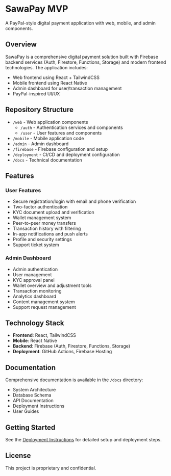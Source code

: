 # SawaPay MVP

A PayPal-style digital payment application with web, mobile, and admin components.

## Overview

SawaPay is a comprehensive digital payment solution built with Firebase backend services (Auth, Firestore, Functions, Storage) and modern frontend technologies. The application includes:

- Web frontend using React + TailwindCSS
- Mobile frontend using React Native
- Admin dashboard for user/transaction management
- PayPal-inspired UI/UX

## Repository Structure

- `/web` - Web application components
  - `/auth` - Authentication services and components
  - `/user` - User features and components
- `/mobile` - Mobile application code
- `/admin` - Admin dashboard
- `/firebase` - Firebase configuration and setup
- `/deployment` - CI/CD and deployment configuration
- `/docs` - Technical documentation

## Features

### User Features
- Secure registration/login with email and phone verification
- Two-factor authentication
- KYC document upload and verification
- Wallet management system
- Peer-to-peer money transfers
- Transaction history with filtering
- In-app notifications and push alerts
- Profile and security settings
- Support ticket system

### Admin Dashboard
- Admin authentication
- User management
- KYC approval panel
- Wallet overview and adjustment tools
- Transaction monitoring
- Analytics dashboard
- Content management system
- Support request management

## Technology Stack

- **Frontend**: React, TailwindCSS
- **Mobile**: React Native
- **Backend**: Firebase (Auth, Firestore, Functions, Storage)
- **Deployment**: GitHub Actions, Firebase Hosting

## Documentation

Comprehensive documentation is available in the `/docs` directory:
- System Architecture
- Database Schema
- API Documentation
- Deployment Instructions
- User Guides

## Getting Started

See the [Deployment Instructions](/docs/deployment_instructions.md) for detailed setup and deployment steps.

## License

This project is proprietary and confidential.
